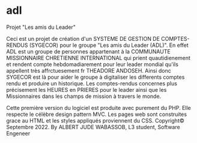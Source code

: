 # adl
Projet "Les amis du Leader"

Ceci est un projet de création d'un SYSTEME DE GESTION DE COMPTES-RENDUS (SYGECOR) pour le groupe "Les amis du Leader (ADL)". En effet ADL est un groupe de personnes appartenant à la COMMUNAUTE MISSIONNAIRE CHRETIENNE INTERNATIONAL qui prient quautidienement et rendent compte hebdomadiarement pour leur leader mondial qu'ils appellent très affrctuesement fr THEADORE ANDOSEH.
Ainsi donc SYGECOR est là pour aider le groupe à digitaliser les differents comptes rendu et produire un historique. 
Les comptes-rendus concernes plus précisement les HEURES en PRIERES pour le leader ainsi que les Missionnaires dans les champs de mission à travers le monde.

Cette première version du logiciel est produite avec purement du PHP. Elle respecte le célèbre design pattern MVC.
Les pages web sont construites grace au HTML et les styles appliqués proviennent du CSS.
Copyright© Septembre 2022. 
By ALBERT JUDE WABASSOB, L3 student, Software Engeneer
